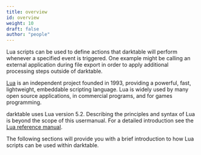```yaml
---
title: overview
id: overview
weight: 10
draft: false
author: "people"
---
```


Lua scripts can be used to define actions that darktable will perform whenever a specified event is triggered. One example might be calling an external application during file export in order to apply additional processing steps outside of darktable.

[Lua](http://www.lua.org/) is an independent project founded in 1993, providing a powerful, fast, lightweight, embeddable scripting language. Lua is widely used by many open source applications, in commercial programs, and for games programming.

darktable uses Lua version 5.2. Describing the principles and syntax of Lua is beyond the scope of this usermanual. For a detailed introduction see the [Lua reference manual](http://www.lua.org/manual/5.2/manual.html).

The following sections will provide you with a brief introduction to how Lua scripts can be used within darktable.
